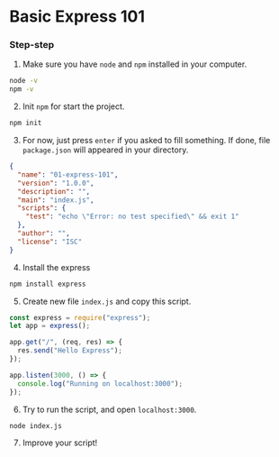 # Basic Express 101

### Step-step

1. Make sure you have `node` and `npm` installed in your computer.

```sh
node -v
npm -v
```

2. Init `npm` for start the project.

```sh
npm init
```

3. For now, just press `enter` if you asked to fill something. If done, file `package.json` will appeared in your directory.

```json
{
  "name": "01-express-101",
  "version": "1.0.0",
  "description": "",
  "main": "index.js",
  "scripts": {
    "test": "echo \"Error: no test specified\" && exit 1"
  },
  "author": "",
  "license": "ISC"
}
```

4. Install the express

```sh
npm install express
```

5. Create new file `index.js` and copy this script.

```js
const express = require("express");
let app = express();

app.get("/", (req, res) => {
  res.send("Hello Express");
});

app.listen(3000, () => {
  console.log("Running on localhost:3000");
});
```

6. Try to run the script, and open `localhost:3000`.

```sh
node index.js
```

7. Improve your script!
